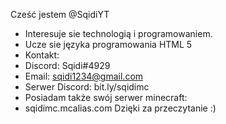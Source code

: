Cześć jestem @SqidiYT
- Interesuje sie technologią i programowaniem.
- Ucze sie języka programowania HTML 5
- Kontakt:
 - Discord: Sqidi#4929
 - Email: sqidi1234@gmail.com
 - Serwer Discord: bit.ly/sqidimc
- Posiadam także swój serwer minecraft:
 - sqidimc.mcalias.com
Dzięki za przeczytanie :)
